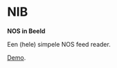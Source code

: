 # NIB

**NOS in Beeld**

Een (hele) simpele NOS feed reader.

[Demo](http://mvanderw.github.io/NIB/).